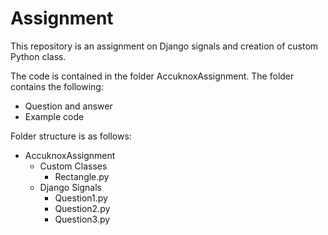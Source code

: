 # Assignment

This repository is an assignment on Django signals and creation of custom Python class.

The code is contained in the folder AccuknoxAssignment.
The folder contains the following:
  - Question and answer
  - Example code

Folder structure is as follows:
- AccuknoxAssignment
  - Custom Classes
    - Rectangle.py
  - Django Signals
    - Question1.py
    - Question2.py
    - Question3.py
